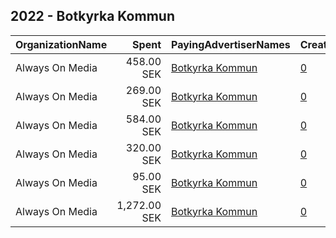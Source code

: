 ## 2022 - Botkyrka Kommun 
|OrganizationName|Spent|PayingAdvertiserNames|CreativeUrls|Impressions|Genders|AgeBrackets|CountryCodes|BillingAddresses|CandidateBallotInformation|
|:---|---:|:---|:---|---:|:---|:---|:---|:---|:---|
|Always On Media|458.00 SEK|[Botkyrka Kommun](2022/Botkyrka_Kommun.md)|[0](https://www.snap.com/political-ads/asset/9a0c3b27d2f603dc2519ac850fd0935a38676276be6d0d0c7d8008657bec3b98?mediaType=mp4)|5,558||18-26|sweden|"Döbelnsgatan 21,Stockholm,11140,SE"||
|Always On Media|269.00 SEK|[Botkyrka Kommun](2022/Botkyrka_Kommun.md)|[0](https://www.snap.com/political-ads/asset/b81458519c78b903b704f60a66616a1eec71e15b6a38a4ef71db1fcd8b2d47af?mediaType=mp4)|2,956||18-26|sweden|"Döbelnsgatan 21,Stockholm,11140,SE"||
|Always On Media|584.00 SEK|[Botkyrka Kommun](2022/Botkyrka_Kommun.md)|[0](https://www.snap.com/political-ads/asset/e94b6d0f20f3cc3a4719977999e27bc5985298ebf5c43807eaf706268408339d?mediaType=mp4)|8,924||18-26|sweden|"Döbelnsgatan 21,Stockholm,11140,SE"||
|Always On Media|320.00 SEK|[Botkyrka Kommun](2022/Botkyrka_Kommun.md)|[0](https://www.snap.com/political-ads/asset/09283d91e74a4cb2e0f2488286122fde983e3e44535dd87f0ad0d00a15cb3836?mediaType=mp4)|4,061||18-26|sweden|"Döbelnsgatan 21,Stockholm,11140,SE"||
|Always On Media|95.00 SEK|[Botkyrka Kommun](2022/Botkyrka_Kommun.md)|[0](https://www.snap.com/political-ads/asset/b81458519c78b903b704f60a66616a1eec71e15b6a38a4ef71db1fcd8b2d47af?mediaType=mp4)|1,052||27-35|sweden|"Döbelnsgatan 21,Stockholm,11140,SE"||
|Always On Media|1,272.00 SEK|[Botkyrka Kommun](2022/Botkyrka_Kommun.md)|[0](https://www.snap.com/political-ads/asset/2a3eefa4d4342518aa56ba03e44719d1e93e8814f8f5fa83907489b45a155259?mediaType=mp4)|13,175||27-35|sweden|"Döbelnsgatan 21,Stockholm,11140,SE"||
